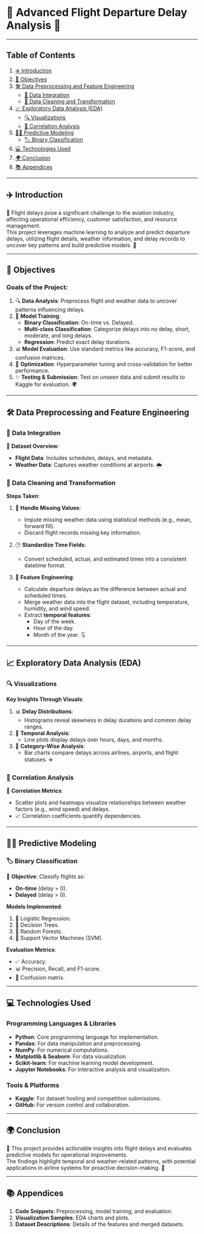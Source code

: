 # 🌟 **Advanced Flight Departure Delay Analysis** 🌟

---

## Table of Contents
1. [✈️ Introduction](#-introduction)
2. [🎯 Objectives](#-objectives)
3. [🛠️ Data Preprocessing and Feature Engineering](#%EF%B8%8F-data-preprocessing-and-feature-engineering)
   - [📂 Data Integration](#-data-integration)
   - [🔄 Data Cleaning and Transformation](#-data-cleaning-and-transformation)
4. [📈 Exploratory Data Analysis (EDA)](#-exploratory-data-analysis-eda)
   - [🔍 Visualizations](#-visualizations)
   - [🎯 Correlation Analysis](#-correlation-analysis)
5. [🧑‍💻 Predictive Modeling](#-predictive-modeling)
   - [🏷️ Binary Classification](#-binary-classification)
6. [💻 Technologies Used](#-technologies-used)
7. [🌍 Conclusion](#-conclusion)
8. [📚 Appendices](#-appendices)

---

## ✈️ **Introduction**

🚀 Flight delays pose a significant challenge to the aviation industry, affecting operational efficiency, customer satisfaction, and resource management.  
This project leverages machine learning to analyze and predict departure delays, utilizing flight details, weather information, and delay records to uncover key patterns and build predictive models. 🚀

---

## 🎯 **Objectives**

### Goals of the Project:
1. 🔍 **Data Analysis**: Preprocess flight and weather data to uncover patterns influencing delays.
2. 🧠 **Model Training**:
   - **Binary Classification**: On-time vs. Delayed.
   - **Multi-class Classification**: Categorize delays into no delay, short, moderate, and long delays.
   - **Regression**: Predict exact delay durations.
3. 📊 **Model Evaluation**: Use standard metrics like accuracy, F1-score, and confusion matrices.
4. 🔧 **Optimization**: Hyperparameter tuning and cross-validation for better performance.
5. ✨ **Testing & Submission**: Test on unseen data and submit results to Kaggle for evaluation. 🌍

---

## 🛠️ **Data Preprocessing and Feature Engineering**

### 📂 **Data Integration**

🌌 **Dataset Overview**:
- **Flight Data**: Includes schedules, delays, and metadata.
- **Weather Data**: Captures weather conditions at airports. 🌦️

### 🔄 **Data Cleaning and Transformation**

**Steps Taken**:
1. 🌟 **Handle Missing Values**:
   - Impute missing weather data using statistical methods (e.g., mean, forward fill).
   - Discard flight records missing key information.

2. 🕒 **Standardize Time Fields**:
   - Convert scheduled, actual, and estimated times into a consistent datetime format.

3. 🛫 **Feature Engineering**:
   - Calculate departure delays as the difference between actual and scheduled times.
   - Merge weather data into the flight dataset, including temperature, humidity, and wind speed.
   - Extract **temporal features**:
     - Day of the week.
     - Hour of the day.
     - Month of the year. 🗓️

---

## 📈 **Exploratory Data Analysis (EDA)**

### 🔍 **Visualizations**

**Key Insights Through Visuals**:
1. 📊 **Delay Distributions**:
   - Histograms reveal skewness in delay durations and common delay ranges.
2. 📅 **Temporal Analysis**:
   - Line plots display delays over hours, days, and months.
3. 🛫 **Category-Wise Analysis**:
   - Bar charts compare delays across airlines, airports, and flight statuses. ✈️

### 🎯 **Correlation Analysis**

🔗 **Correlation Metrics**:
- Scatter plots and heatmaps visualize relationships between weather factors (e.g., wind speed) and delays.
- 📈 Correlation coefficients quantify dependencies.

---

## 🧑‍💻 **Predictive Modeling**

### 🏷️ **Binary Classification**

🔖 **Objective**: Classify flights as:
- **On-time** (delay = 0).
- **Delayed** (delay > 0).

**Models Implemented**:
1. 🧮 Logistic Regression.
2. 🌲 Decision Trees.
3. 🌳 Random Forests.
4. 🎯 Support Vector Machines (SVM).

**Evaluation Metrics**:
- ✅ Accuracy.
- 📊 Precision, Recall, and F1-score.
- 🧾 Confusion matrix.

---

## 💻 **Technologies Used**

### **Programming Languages & Libraries**
- **Python**: Core programming language for implementation.
- **Pandas**: For data manipulation and preprocessing.
- **NumPy**: For numerical computations.
- **Matplotlib & Seaborn**: For data visualization.
- **Scikit-learn**: For machine learning model development.
- **Jupyter Notebooks**: For interactive analysis and visualization.

### **Tools & Platforms**
- **Kaggle**: For dataset hosting and competition submissions.
- **GitHub**: For version control and collaboration.

---

## 🌍 **Conclusion**

🌟 This project provides actionable insights into flight delays and evaluates predictive models for operational improvements.  
The findings highlight temporal and weather-related patterns, with potential applications in airline systems for proactive decision-making. 🌟

---

## 📚 **Appendices**

1. **Code Snippets**: Preprocessing, model training, and evaluation.
2. **Visualization Samples**: EDA charts and plots.
3. **Dataset Descriptions**: Details of the features and merged datasets.
